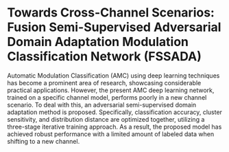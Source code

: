 # Towards Cross-Channel Scenarios: Fusion Semi-Supervised Adversarial Domain Adaptation Modulation Classification Network (FSSADA)
Automatic Modulation Classification (AMC) using deep learning techniques has become a prominent area of research, showcasing considerable practical applications. However, the present AMC deep learning network, trained on a specific channel model, performs poorly in a new channel scenario. To deal with this, an adversarial semi-supervised domain adaptation method is proposed. Specifically, classification accuracy, cluster sensitivity, and distribution distance are optimized together, utilizing a three-stage iterative training approach. As a result, the proposed model has achieved robust performance with a limited amount of labeled data when shifting to a new channel.
